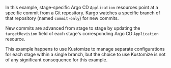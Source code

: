 In this example, stage-specific Argo CD `Application` resources point at a
specific commit from a Git repository. Kargo watches a specific branch of that
repository (named `commit-only`) for new commits.

New commits are advanced from stage to stage by updating the `targetRevision`
field of each stage's corresponding Argo CD `Application` resource.

This example happens to use Kustomize to manage separate configurations for each
stage within a single branch, but the choice to use Kustomize is not of any
significant consequence for this example.
